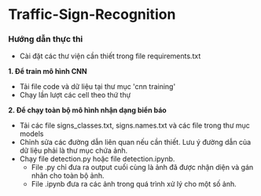 # Traffic-Sign-Recognition
### Hướng dẫn thực thi

- Cài đặt các thư viện cần thiết trong file requirements.txt

**1. Để train mô hình CNN**
- Tải file code và dữ liệu tại thư mục 'cnn training'
- Chạy lần lượt các cell theo thứ thự

**2. Để chạy toàn bộ mô hình nhận dạng biển báo**
- Tải các file signs_classes.txt, signs.names.txt và các file trong thư mục models
- Chỉnh sửa các đường dẫn liên quan nếu cần thiết. Lưu ý đường dẫn của dữ liệu phải là thư mục chứa ảnh.
- Chạy file detection.py hoặc file detection.ipynb. 
    - File .py chỉ đưa ra output cuối cùng là ảnh đã được nhận diện và gán nhãn cho toàn bộ ảnh.
    - File .ipynb đưa ra các ảnh trong quá trình xử lý cho một số ảnh.
